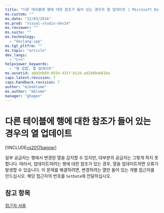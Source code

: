 ```yaml
---
title: "다른 테이블에 행에 대한 참조가 들어 있는 경우의 열 업데이트 | Microsoft Docs"
ms.custom: ""
ms.date: "12/03/2016"
ms.prod: "visual-studio-dev14"
ms.reviewer: ""
ms.suite: ""
ms.technology: 
  - "devlang-cpp"
ms.tgt_pltfrm: ""
ms.topic: "article"
dev_langs: 
  - "C++"
helpviewer_keywords: 
  - "행 집합, 열 업데이트"
ms.assetid: abb5db69-055d-431f-b12d-ad2940a661ba
caps.latest.revision: 7
caps.handback.revision: 7
author: "mikeblome"
ms.author: "mblome"
manager: "ghogen"
---
```

# 다른 테이블에 행에 대한 참조가 들어 있는 경우의 열 업데이트
[!INCLUDE[vs2017banner](../../assembler/inline/includes/vs2017banner.md)]

일부 공급자는 행에서 변경된 열을 감지할 수 있지만, 대부분의 공급자는 그렇게 하지 못합니다.  따라서, 업데이트하려는 행에 대한 참조가 있는 경우, 열을 업데이트하면 오류가 발생할 수 있습니다.  이 문제를 해결하려면, 변경하려는 열만 들어 있는 개별 접근자를 만드십시오.  해당 접근자의 번호를 `SetData`에 전달하십시오.  
  
## 참고 항목  
 [접근자 사용](../../data/oledb/using-accessors.md)